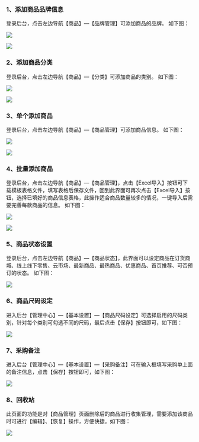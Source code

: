 ### 1、添加商品品牌信息

登录后台，点击左边导航【商品】—【品牌管理】可添加商品的品牌。 如下图：

![](/assets/添加品牌1.png)

![](/assets/添加品牌2.png)

### 2、添加商品分类

登录后台，点击左边导航【商品】—【分类】可添加商品的类别。 如下图：

![](/assets/添加主类.png)

![](/assets/添加子类.png)

### 3、单个添加商品

登录后台，点击左边导航【商品】—【商品管理】可添加商品信息。 如下图：

![](/assets/添加商品1.png)

![](/assets/添加商品2.png)

### 4、批量添加商品

登录后台，点击左边导航【商品】—【商品管理】，点击【Excel导入】按钮可下载模板表格文件，填写表格后保存文件，回到此界面可再次点击【Excel导入】按钮，选择已填好的商品信息表格，此操作适合商品数量较多的情况，一键导入后需要完善每款商品的信息。 如下图：

![](/assets/批量11.png)

![](/assets/批量22.png)

### 5、商品状态设置

登录后台，点击左边导航【商品】—【商品状态】，此界面可以设定商品在订货商城、线上线下零售、云市场、最新商品、最热商品、优惠商品、首页推荐、可否预订的状态。 如下图：

![](/assets/状态.png)

### 6、商品尺码设定

进入后台【管理中心】—【基本设置】—【商品尺码设定】可选择启用的尺码类别，针对每个类别可勾选不同的尺码，最后点击【保存】按钮即可，如下图：

![](/assets/商品尺码设定1.png)

### 7、采购备注

进入后台【管理中心】—【基本设置】—【采购备注】可在输入框填写采购单上面的备注信息，点击【保存】按钮即可，如下图：

![](/assets/采购单备注.png)

### 8、回收站

此页面的功能是对【商品管理】页面删除后的商品进行收集管理，需要添加该商品时可进行【编辑】、【恢复】操作，方便快捷。如下图：

![](/assets/回收站.png)


